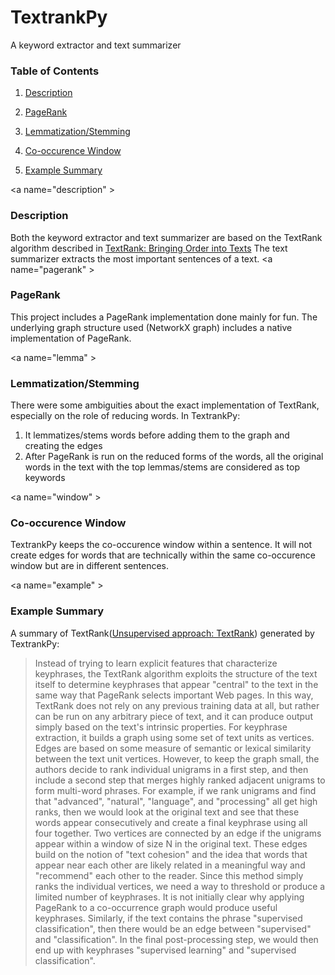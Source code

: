 # TextrankPy
A keyword extractor and text summarizer

### Table of Contents

1. [Description](#description)

2. [PageRank](#pagerank)

3. [Lemmatization/Stemming](#lemma)

4. [Co-occurence Window](#window)

5. [Example Summary](#example)

<a name="description" \>
###  Description
Both the keyword extractor and text summarizer are based on the TextRank algorithm described in <a href="http://web.eecs.umich.edu/~mihalcea/papers/mihalcea.emnlp04.pdf">TextRank: Bringing Order into Texts<a>
The text summarizer extracts the most important sentences of a text. 
<a name="pagerank" \>
###  PageRank
This project includes a PageRank implementation done mainly for fun. The underlying graph structure used (NetworkX graph) 
includes a native implementation of PageRank.

<a name="lemma" \>
###  Lemmatization/Stemming
There were some ambiguities about the exact implementation of TextRank, especially on the role of reducing words.
In TextrankPy:

1. It lemmatizes/stems words before adding them to the graph and creating the edges
2. After PageRank is run on the reduced forms of the words, all the original words in the text with the top lemmas/stems
are considered as top keywords

<a name="window" \>
###  Co-occurence Window
TextrankPy keeps the co-occurence window within a sentence. It will not create edges for words that are technically
within the same co-occurence window but are in different sentences.

<a name="example" \>
###  Example Summary
A summary of TextRank(<a href="https://en.wikipedia.org/wiki/Automatic_summarization#Unsupervised_approach:_TextRank">Unsupervised approach: TextRank<a>) generated by TextrankPy:

>Instead of trying to learn explicit features that characterize keyphrases, the TextRank algorithm exploits the structure of the text itself to determine keyphrases that appear "central" to the text in the same way that PageRank selects important Web pages. In this way, TextRank does not rely on any previous training data at all, but rather can be run on any arbitrary piece of text, and it can produce output simply based on the text's intrinsic properties. For keyphrase extraction, it builds a graph using some set of text units as vertices. Edges are based on some measure of semantic or lexical similarity between the text unit vertices. However, to keep the graph small, the authors decide to rank individual unigrams in a first step, and then include a second step that merges highly ranked adjacent unigrams to form multi-word phrases. For example, if we rank unigrams and find that "advanced", "natural", "language", and "processing" all get high ranks, then we would look at the original text and see that these words appear consecutively and create a final keyphrase using all four together. Two vertices are connected by an edge if the unigrams appear within a window of size N in the original text. These edges build on the notion of "text cohesion" and the idea that words that appear near each other are likely related in a meaningful way and "recommend" each other to the reader. Since this method simply ranks the individual vertices, we need a way to threshold or produce a limited number of keyphrases. It is not initially clear why applying PageRank to a co-occurrence graph would produce useful keyphrases. Similarly, if the text contains the phrase "supervised classification", then there would be an edge between "supervised" and "classification". In the final post-processing step, we would then end up with keyphrases "supervised learning" and "supervised classification".
